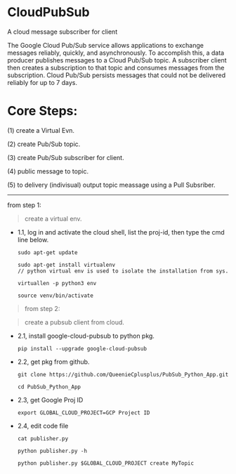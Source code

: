 # CloudPubSub
A cloud message subscriber for client

The Google Cloud Pub/Sub service allows applications to exchange messages reliably, quickly, and asynchronously. To accomplish this, a data producer publishes messages to a Cloud Pub/Sub topic. A subscriber client then creates a subscription to that topic and consumes messages from the subscription. Cloud Pub/Sub persists messages that could not be delivered reliably for up to 7 days.

# Core Steps:

(1) create a Virtual Evn.

(2) create Pub/Sub topic.

(3) create Pub/Sub subscriber for client.

(4) public message to topic.

(5) to delivery (indivisual) output topic meassage using a Pull Subsriber.

-----

from step 1:

> create a virtual env.

* 1.1, log in and activate the cloud shell, list the proj-id, then type the cmd line below.

      sudo apt-get update
      
      sudo apt-get install virtualenv
      // python virtual env is used to isolate the installation from sys.
      
      virtuallen -p python3 env
      
      source venv/bin/activate
      
 > from step 2:
 
 > create a pubsub client from cloud.
 
 * 2.1, install google-cloud-pubsub to python pkg.
 
       pip install --upgrade google-cloud-pubsub
       
 * 2.2, get pkg from github.
 
       git clone https://github.com/QueenieCplusplus/PubSub_Python_App.git
      
       cd PubSub_Python_App
       
  * 2.3, get Google Proj ID
  
        export GLOBAL_CLOUD_PROJECT=GCP Project ID

  * 2.4, edit code file
  
        cat publisher.py
        
        python publisher.py -h
        
        python publisher.py $GLOBAL_CLOUD_PROJECT create MyTopic
        
        
